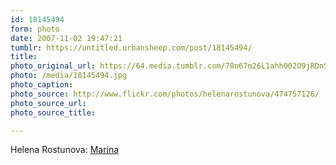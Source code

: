 ```yaml
---
id: 18145494
form: photo
date: 2007-11-02 19:47:21
tumblr: https://untitled.urbansheep.com/post/18145494/
title:
photo_original_url: https://64.media.tumblr.com/78n67m26L1ahh002O9jRDnSF_500.jpg
photo: /media/18145494.jpg
photo_caption: 
photo_source: http://www.flickr.com/photos/helenarostunova/474757126/
photo_source_url:
photo_source_title:

---
```


<p>Helena Rostunova: <a href="http://www.flickr.com/photos/helenarostunova/474757126/">Marina</a></p>
